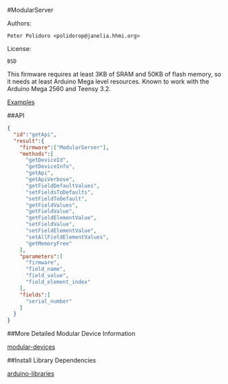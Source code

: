 #ModularServer

Authors:

    Peter Polidoro <polidorop@janelia.hhmi.org>

License:

    BSD

This firmware requires at least 3KB of SRAM and 50KB of flash
memory, so it needs at least Arduino Mega level resources. Known to
work with the Arduino Mega 2560 and Teensy 3.2.

[Examples](./examples)

##API

```json
{
  "id":"getApi",
  "result":{
    "firmware":["ModularServer"],
    "methods":[
      "getDeviceId",
      "getDeviceInfo",
      "getApi",
      "getApiVerbose",
      "getFieldDefaultValues",
      "setFieldsToDefaults",
      "setFieldToDefault",
      "getFieldValues",
      "getFieldValue",
      "getFieldElementValue",
      "setFieldValue",
      "setFieldElementValue",
      "setAllFieldElementValues",
      "getMemoryFree"
    ],
    "parameters":[
      "firmware",
      "field_name",
      "field_value",
      "field_element_index"
    ],
    "fields":[
      "serial_number"
    ]
  }
}
```

##More Detailed Modular Device Information

[modular-devices](https://github.com/janelia-modular-devices/modular-devices)

##Install Library Dependencies

[arduino-libraries](https://github.com/janelia-arduino/arduino-libraries)
